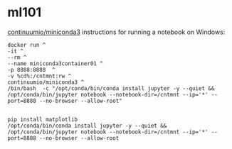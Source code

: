 # ml101


[continuumio/miniconda3](https://hub.docker.com/r/continuumio/miniconda3) instructions for running a notebook on Windows:
 
```
docker run ^
-it ^
--rm ^
--name miniconda3container01 ^
-p 8888:8888  ^
-v %cd%:/cntmnt:rw ^
continuumio/miniconda3 ^
/bin/bash  -c "/opt/conda/bin/conda install jupyter -y --quiet && /opt/conda/bin/jupyter notebook --notebook-dir=/cntmnt --ip='*' --port=8888 --no-browser --allow-root"


pip install matplotlib
/opt/conda/bin/conda install jupyter -y --quiet && /opt/conda/bin/jupyter notebook --notebook-dir=/cntmnt --ip='*' --port=8888 --no-browser --allow-root


```


